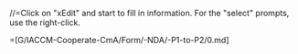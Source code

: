 //=Click on "xEdit" and start to fill in information.  For the "select" prompts, use the right-click.

=[G/IACCM-Cooperate-CmA/Form/-NDA/-P1-to-P2/0.md]
